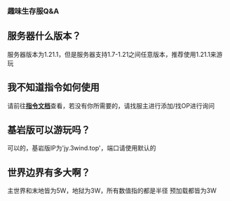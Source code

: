 ### 趣味生存服Q&A

## 服务器什么版本？

服务器版本为1.21.1，但是服务器支持1.7-1.21之间任意版本，推荐使用1.21.1来游玩

## 我不知道指令如何使用

请前往[**指令文档**](/InterestingSurvival/IS_QA)查看，若没有你所需要的，请找服主进行添加/找OP进行询问

## 基岩版可以游玩吗？

可以的，基岩版IP为'jy.3wind.top'，端口请使用默认的

## 世界边界有多大啊？

主世界和末地皆为5W，地狱为3W，所有数值指的都是半径
预加载都皆为3W

